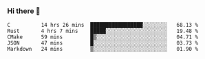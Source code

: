 ### Hi there 👋

<!--
**WShiBin/WShiBin** is a ✨ _special_ ✨ repository because its `README.md` (this file) appears on your GitHub profile.

Here are some ideas to get you started:

- 🔭 I’m currently working on ...
- 🌱 I’m currently learning ...
- 👯 I’m looking to collaborate on ...
- 🤔 I’m looking for help with ...
- 💬 Ask me about ...
- 📫 How to reach me: ...
- 😄 Pronouns: ...
- ⚡ Fun fact: ...
-->

<!--START_SECTION:waka-->
```text
C          14 hrs 26 mins  █████████████████░░░░░░░░   68.13 % 
Rust       4 hrs 7 mins    █████░░░░░░░░░░░░░░░░░░░░   19.48 % 
CMake      59 mins         █▒░░░░░░░░░░░░░░░░░░░░░░░   04.71 % 
JSON       47 mins         █░░░░░░░░░░░░░░░░░░░░░░░░   03.73 % 
Markdown   24 mins         ▒░░░░░░░░░░░░░░░░░░░░░░░░   01.90 % 
```
<!--END_SECTION:waka-->
